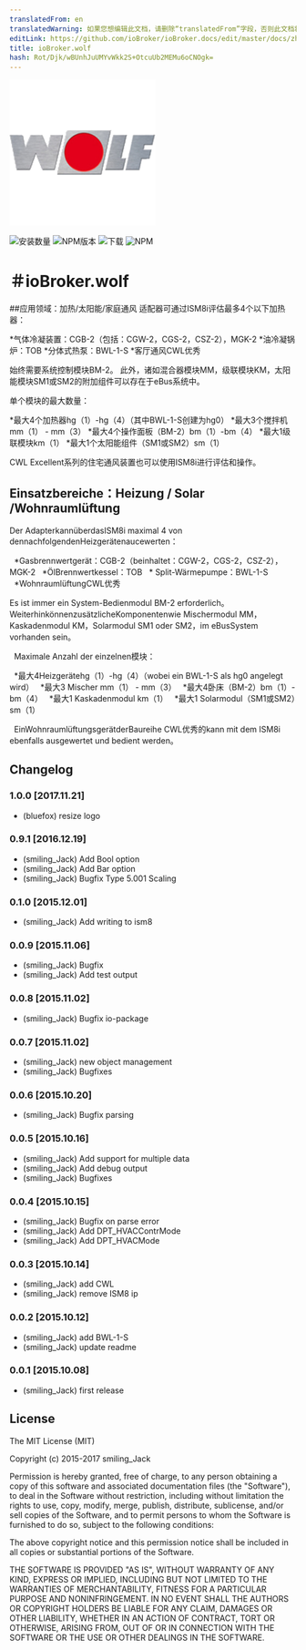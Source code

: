 ```yaml
---
translatedFrom: en
translatedWarning: 如果您想编辑此文档，请删除“translatedFrom”字段，否则此文档将再次自动翻译
editLink: https://github.com/ioBroker/ioBroker.docs/edit/master/docs/zh-cn/adapterref/iobroker.wolf/README.md
title: ioBroker.wolf
hash: Rot/Djk/wBUnhJuUMYvWkk2S+OtcuUb2MEMu6oCNOgk=
---
```

![商标](../../../en/adapterref/iobroker.wolf/admin/wolf_logo.png)

![安装数量](http://iobroker.live/badges/wolf-stable.svg)
![NPM版本](http://img.shields.io/npm/v/iobroker.wolf.svg)
![下载](https://img.shields.io/npm/dm/iobroker.wolf.svg)
![NPM](https://nodei.co/npm/iobroker.wolf.png?downloads=true)

＃ioBroker.wolf
======================

##应用领域：加热/太阳能/家庭通风
适配器可通过ISM8i评估最多4个以下加热器：

*气体冷凝装置：CGB-2（包括：CGW-2，CGS-2，CSZ-2），MGK-2
*油冷凝锅炉：TOB
*分体式热泵：BWL-1-S
*客厅通风CWL优秀

始终需要系统控制模块BM-2。
此外，诸如混合器模块MM，级联模块KM，太阳能模块SM1或SM2的附加组件可以存在于eBus系统中。

单个模块的最大数量：

*最大4个加热器hg（1）-hg（4）（其中BWL-1-S创建为hg0）
*最大3个搅拌机mm（1） -  mm（3）
*最大4个操作面板（BM-2）bm（1）-bm（4）
*最大1级联模块km（1）
*最大1个太阳能组件（SM1或SM2）sm（1）

CWL Excellent系列的住宅通风装置也可以使用ISM8i进行评估和操作。

## Einsatzbereiche：Heizung / Solar /Wohnraumlüftung
Der AdapterkannüberdasISM8i maximal 4 von dennachfolgendenHeizgerätenaucewerten：

  *Gasbrennwertgerät：CGB-2（beinhaltet：CGW-2，CGS-2，CSZ-2），MGK-2
  *ÖlBrennwertkessel：TOB
  * Split-Wärmepumpe：BWL-1-S
  *WohnraumlüftungCWL优秀

Es ist immer ein System-Bedienmodul BM-2 erforderlich。
WeiterhinkönnenzusätzlicheKomponentenwie Mischermodul MM，Kaskadenmodul KM，Solarmodul SM1 oder SM2，im eBusSystem vorhanden sein。

  Maximale Anzahl der einzelnen模块：

  *最大4Heizgerätehg（1）-hg（4）（wobei ein BWL-1-S als hg0 angelegt wird）
  *最大3 Mischer mm（1） -  mm（3）
  *最大4卧床（BM-2）bm（1）-bm（4）
  *最大1 Kaskadenmodul km（1）
  *最大1 Solarmodul（SM1或SM2）sm（1）

  EinWohnraumlüftungsgerätderBaureihe CWL优秀的kann mit dem ISM8i ebenfalls ausgewertet und bedient werden。

## Changelog
### 1.0.0 [2017.11.21]
* (bluefox) resize logo

### 0.9.1 [2016.12.19]
* (smiling_Jack) Add Bool option
* (smiling_Jack) Add Bar option
* (smiling_Jack) Bugfix Type 5.001 Scaling 

### 0.1.0 [2015.12.01]
* (smiling_Jack) Add writing to ism8

### 0.0.9 [2015.11.06]
* (smiling_Jack) Bugfix
* (smiling_Jack) Add test output

### 0.0.8 [2015.11.02]
* (smiling_Jack) Bugfix io-package

### 0.0.7 [2015.11.02]
* (smiling_Jack) new object management
* (smiling_Jack) Bugfixes

### 0.0.6 [2015.10.20]
* (smiling_Jack) Bugfix parsing

### 0.0.5 [2015.10.16]
* (smiling_Jack) Add support for multiple data
* (smiling_Jack) Add debug output 
* (smiling_Jack) Bugfixes

### 0.0.4 [2015.10.15]
* (smiling_Jack) Bugfix on parse error
* (smiling_Jack) Add DPT_HVACContrMode
* (smiling_Jack) Add DPT_HVACMode

### 0.0.3 [2015.10.14]
* (smiling_Jack) add CWL
* (smiling_Jack) remove ISM8 ip

### 0.0.2 [2015.10.12]
* (smiling_Jack) add BWL-1-S
* (smiling_Jack) update readme

### 0.0.1 [2015.10.08]
* (smiling_Jack) first release

## License

The MIT License (MIT)

Copyright (c) 2015-2017 smiling_Jack

Permission is hereby granted, free of charge, to any person obtaining a copy of this software and associated documentation files (the "Software"), to deal in the Software without restriction, including without limitation the rights to use, copy, modify, merge, publish, distribute, sublicense, and/or sell copies of the Software, and to permit persons to whom the Software is furnished to do so, subject to the following conditions:

The above copyright notice and this permission notice shall be included in all copies or substantial portions of the Software.

THE SOFTWARE IS PROVIDED "AS IS", WITHOUT WARRANTY OF ANY KIND, EXPRESS OR IMPLIED, INCLUDING BUT NOT LIMITED TO THE WARRANTIES OF MERCHANTABILITY, FITNESS FOR A PARTICULAR PURPOSE AND NONINFRINGEMENT. IN NO EVENT SHALL THE AUTHORS OR COPYRIGHT HOLDERS BE LIABLE FOR ANY CLAIM, DAMAGES OR OTHER LIABILITY, WHETHER IN AN ACTION OF CONTRACT, TORT OR OTHERWISE, ARISING FROM, OUT OF OR IN CONNECTION WITH THE SOFTWARE OR THE USE OR OTHER DEALINGS IN THE SOFTWARE.